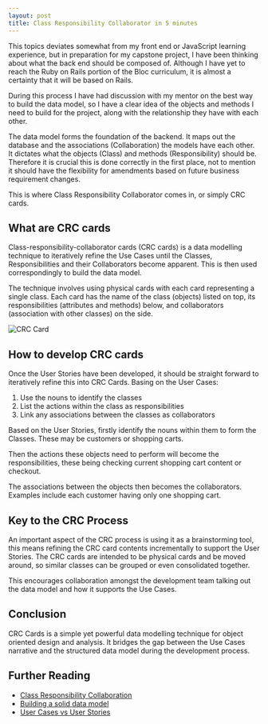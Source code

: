 ```yaml
---
layout: post
title: Class Responsibility Collaborator in 5 minutes
---
```


This topics deviates somewhat from my front end or JavaScript learning experience, but in preparation for my capstone project, I have been thinking about what the back end should be composed of. Although I have yet to reach the Ruby on Rails portion of the Bloc curriculum, it is almost a certainty that it will be based on Rails. 

During this process I have had discussion with my mentor on the best way to build the data model, so I have a clear idea of the objects and methods I need to build for the project, along with the relationship they have with each other. 

The data model forms the foundation of the backend. It maps out the database and the associations (Collaboration) the models have each other. It dictates what the objects (Class) and methods (Responsibility) should be. Therefore it is crucial this is done correctly in the first place, not to mention it should have the flexibility for amendments based on future business requirement changes. 

This is where Class Responsibility Collaborator comes in, or simply CRC cards.

## What are CRC cards
Class-responsibility-collaborator cards (CRC cards) is a data modelling technique to iteratively refine the Use Cases until the Classes, Responsibilities and their Collaborators become apparent. This is then used correspondingly to build the data model.

The technique involves using physical cards with each card representing a single class. Each card has the name of the class (objects) listed on top, its responsibilities (attributes and methods) below, and collaborators (association with other classes) on the side.

![CRC Card](http://agilemodeling.com/images/models/crcCardLayout.jpg)

## How to develop CRC cards
Once the User Stories have been developed, it should be straight forward to iteratively refine this into CRC Cards. Basing on the User Cases:
1. Use the nouns to identify the classes
2. List the actions within the class as responsibilities
3. Link any associations between the classes as collaborators

Based on the User Stories, firstly identify the nouns within them to form the Classes. These may be customers or shopping carts. 

Then the actions these objects need to perform will become the responsibilities, these being checking current shopping cart content or checkout.

The associations between the objects then becomes the collaborators. Examples include each customer having only one shopping cart.

## Key to the CRC Process
An important aspect of the CRC process is using it as a brainstorming tool, this means refining the CRC card contents incrementally to support the User Stories. The CRC cards are intended to be physical cards and be moved around, so similar classes can be grouped or even consolidated together.

This encourages collaboration amongst the development team talking out the data model and how it supports the Use Cases.

## Conclusion
CRC Cards is a simple yet powerful data modelling technique for object oriented design and analysis. It bridges the gap between the Use Cases narrative and the structured data model during the development process.

## Further Reading
* [Class Responsibility Collaboration](https://www.youtube.com/watch?v=Bxgn6qJ-bYY)
* [Building a solid data model](https://dan.chak.org/enterprise-rails/chapter-5-building-a-solid-data-model/)
* [User Cases vs User Stories](http://www.boost.co.nz/blog/2012/01/use-cases-or-user-stories/)
